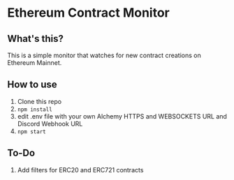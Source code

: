 # Ethereum Contract Monitor 

## What's this?
This is a simple monitor that watches for new contract creations on Ethereum Mainnet.


## How to use
1. Clone this repo 
2. `npm install` 
3. edit .env file with your own Alchemy HTTPS and WEBSOCKETS URL and Discord Webhook URL
4. `npm start`

## To-Do
1. Add filters for ERC20 and ERC721 contracts
